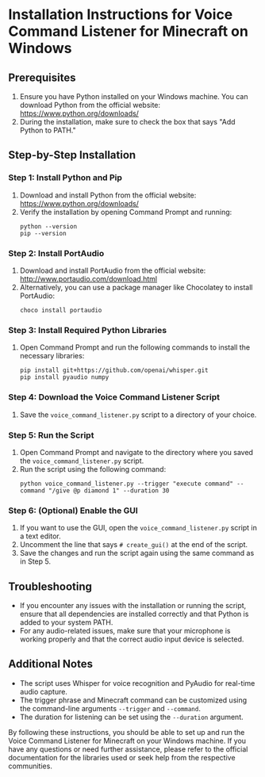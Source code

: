 # Installation Instructions for Voice Command Listener for Minecraft on Windows

## Prerequisites
1. Ensure you have Python installed on your Windows machine. You can download Python from the official website: https://www.python.org/downloads/
2. During the installation, make sure to check the box that says "Add Python to PATH."

## Step-by-Step Installation

### Step 1: Install Python and Pip
1. Download and install Python from the official website: https://www.python.org/downloads/
2. Verify the installation by opening Command Prompt and running:
   ```
   python --version
   pip --version
   ```

### Step 2: Install PortAudio
1. Download and install PortAudio from the official website: http://www.portaudio.com/download.html
2. Alternatively, you can use a package manager like Chocolatey to install PortAudio:
   ```
   choco install portaudio
   ```

### Step 3: Install Required Python Libraries
1. Open Command Prompt and run the following commands to install the necessary libraries:
   ```
   pip install git+https://github.com/openai/whisper.git
   pip install pyaudio numpy
   ```

### Step 4: Download the Voice Command Listener Script
1. Save the `voice_command_listener.py` script to a directory of your choice.

### Step 5: Run the Script
1. Open Command Prompt and navigate to the directory where you saved the `voice_command_listener.py` script.
2. Run the script using the following command:
   ```
   python voice_command_listener.py --trigger "execute command" --command "/give @p diamond 1" --duration 30
   ```

### Step 6: (Optional) Enable the GUI
1. If you want to use the GUI, open the `voice_command_listener.py` script in a text editor.
2. Uncomment the line that says `# create_gui()` at the end of the script.
3. Save the changes and run the script again using the same command as in Step 5.

## Troubleshooting
- If you encounter any issues with the installation or running the script, ensure that all dependencies are installed correctly and that Python is added to your system PATH.
- For any audio-related issues, make sure that your microphone is working properly and that the correct audio input device is selected.

## Additional Notes
- The script uses Whisper for voice recognition and PyAudio for real-time audio capture.
- The trigger phrase and Minecraft command can be customized using the command-line arguments `--trigger` and `--command`.
- The duration for listening can be set using the `--duration` argument.

By following these instructions, you should be able to set up and run the Voice Command Listener for Minecraft on your Windows machine. If you have any questions or need further assistance, please refer to the official documentation for the libraries used or seek help from the respective communities.
